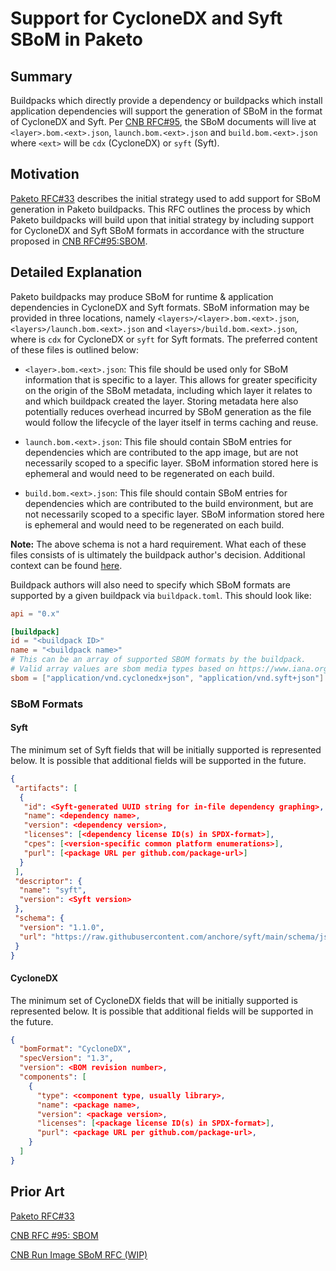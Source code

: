 # Support for CycloneDX and Syft SBoM in Paketo

## Summary

Buildpacks which directly provide a dependency or buildpacks which install
application dependencies will support the generation of SBoM in the format of
CycloneDX and Syft. Per [CNB
RFC#95](https://github.com/buildpacks/rfcs/blob/main/text/0095-sbom.md), the
SBoM documents will live at `<layer>.bom.<ext>.json`, `launch.bom.<ext>.json`
and `build.bom.<ext>.json` where `<ext>` will be `cdx` (CycloneDX) or
`syft` (Syft).

## Motivation

[Paketo
RFC#33](https://github.com/paketo-buildpacks/rfcs/blob/main/text/0033-bill-of-materials.md)
describes the initial strategy used to add support for SBoM generation in
Paketo buildpacks. This RFC outlines the process by which Paketo buildpacks
will build upon that initial strategy by including support for CycloneDX and
Syft SBoM formats in accordance with the structure proposed in [CNB
RFC#95:SBOM](https://github.com/buildpacks/rfcs/blob/main/text/0095-sbom.md).

## Detailed Explanation

Paketo buildpacks may produce SBoM for runtime & application dependencies in
CycloneDX and Syft formats. SBoM information may be provided in three
locations, namely `<layers>/<layer>.bom.<ext>.json`, `<layers>/launch.bom.<ext>.json` and
`<layers>/build.bom.<ext>.json`, where <ext> is `cdx` for CycloneDX or `syft` for Syft
formats. The preferred content of these files is outlined below:

- `<layer>.bom.<ext>.json`: This file should be used only for SBoM information
  that is specific to a layer. This allows for greater specificity on the
  origin of the SBoM metadata, including which layer it relates to and which
  buildpack created the layer. Storing metadata here also potentially reduces
  overhead incurred by SBoM generation as the file would follow the lifecycle
  of the layer itself in terms caching and reuse.

- `launch.bom.<ext>.json`: This file should contain SBoM entries for
  dependencies which are contributed to the app image, but are not necessarily
  scoped to a specific layer. SBoM information stored here is ephemeral and
  would need to be regenerated on each build.

- `build.bom.<ext>.json`: This file should contain SBoM entries for
  dependencies which are contributed to the build environment, but are not
  necessarily scoped to a specific layer. SBoM information stored here is
  ephemeral and would need to be regenerated on each build.

**Note:** The above schema is not a hard requirement. What each of these files
consists of is ultimately the buildpack author's decision. Additional context
can be found
[here](https://github.com/buildpacks/rfcs/blob/main/text/0095-sbom.md#what-it-is).


Buildpack authors will also need to specify which SBoM formats are supported by
a given buildpack via `buildpack.toml`. This should look like:

```toml
api = "0.x"

[buildpack]
id = "<buildpack ID>"
name = "<buildpack name>"
# This can be an array of supported SBOM formats by the buildpack.
# Valid array values are sbom media types based on https://www.iana.org/assignments/media-types/media-types.xhtml
sbom = ["application/vnd.cyclonedx+json", "application/vnd.syft+json"]
```

### SBoM Formats

#### Syft

The minimum set of Syft fields that will be initially supported is represented
below. It is possible that additional fields will be supported in the future.

```json
{
 "artifacts": [
  {
   "id": <Syft-generated UUID string for in-file dependency graphing>,
   "name": <dependency name>,
   "version": <dependency version>,
   "licenses": [<dependency license ID(s) in SPDX-format>],
   "cpes": [<version-specific common platform enumerations>],
   "purl": [<package URL per github.com/package-url>]
  }
 ],
 "descriptor": {
  "name": "syft",
  "version": <Syft version>
 },
 "schema": {
  "version": "1.1.0",
  "url": "https://raw.githubusercontent.com/anchore/syft/main/schema/json/schema-1.1.0.json"
 }
}
```

#### CycloneDX

The minimum set of CycloneDX fields that will be initially supported is represented
below. It is possible that additional fields will be supported in the future.

```json
{
  "bomFormat": "CycloneDX",
  "specVersion": "1.3",
  "version": <BOM revision number>,
  "components": [
    {
      "type": <component type, usually library>,
      "name": <package name>,
      "version": <package version>,
      "licenses": [<package license ID(s) in SPDX-format>],
      "purl": <package URL per github.com/package-url>,
    }
  ]
}
```


## Prior Art

[Paketo RFC#33](https://github.com/paketo-buildpacks/rfcs/blob/main/text/0033-bill-of-materials.md)

[CNB RFC #95: SBOM](https://github.com/buildpacks/rfcs/blob/main/text/0095-sbom.md)

[CNB Run Image SBoM RFC (WIP)](https://github.com/aemengo/rfcs/blob/add-run-image-sbom/text/0000-run-image-sbom.md)

